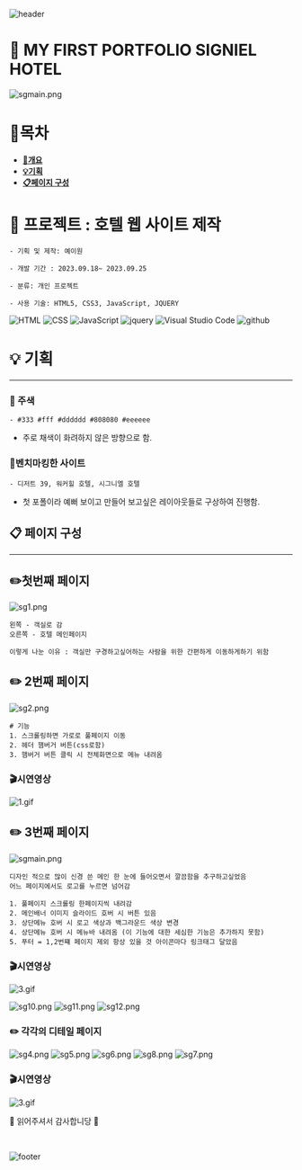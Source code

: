 ![header](https://capsule-render.vercel.app/api?type=slice&color=gradient&height=210&text=Welcome%20👋&fontAlign=70&rotate=13&fontAlignY=25&descAlignY=50)

# 🏨 MY FIRST PORTFOLIO SIGNIEL HOTEL

![sgmain.png](p_img%2Fsgmain.png)

# 📝목차

<b>

- [🏨개요](#-프로젝트--호텔-웹-사이트-제작)
- [💡기획](#-기획)
- [📋페이지 구성](#-페이지-구성)
</b>

# 🏨 프로젝트 : 호텔 웹 사이트 제작 


    - 기획 및 제작: 예이원

    - 개발 기간 : 2023.09.18~ 2023.09.25

    - 분류: 개인 프로젝트

    - 사용 기술: HTML5, CSS3, JavaScript, JQUERY

![HTML](https://img.shields.io/badge/HTML-ef6262?style=for-the-badge&logo=html5&logoColor=white) ![CSS](https://img.shields.io/badge/CSS-2B2A4C?&style=for-the-badge&logo=css3&logoColor=white) ![JavaScript](https://img.shields.io/badge/JavaScript-F7DF1E?style=for-the-badge&logo=JavaScript&logoColor=white) ![jquery](https://img.shields.io/badge/jquery-0769AD?style=for-the-badge&&logo=jquery&logoColor=white)
![Visual Studio Code](https://img.shields.io/badge/Visual_Studio_Code-0078D4?style=for-the-badge&logo=visual%20studio%20code&logoColor=white) ![github](https://img.shields.io/badge/GitHub-100000?style=for-the-badge&logo=github&logoColor=white)


# 💡 기획

---
### 🍎 주색
    - #333 #fff #dddddd #808080 #eeeeee 

- 주로 채색이 화려하지 않은 방향으로 함.


### 📝벤치마킹한 사이트
    - 디저트 39, 워커힐 호텔, 시그니엘 호텔
  
- 첫 포폴이라 예뻐 보이고 만들어 보고싶은 레이아웃들로 구상하여 진행함. 



## 📋 페이지 구성 

---
## ✏️첫번째 페이지
![sg1.png](p_img%2Fsg1.png)

    왼쪽 - 객실로 감
    오른쪽 - 호텔 메인페이지

    이렇게 나눈 이유 : 객실만 구경하고싶어하는 사람을 위한 간편하게 이동하게하기 위함


## ✏️ 2번째 페이지
![sg2.png](p_img%2Fsg2.png)

    # 기능 
    1. 스크롤링하면 가로로 풀페이지 이동
    2. 헤더 햄버거 버튼(css로함) 
    3. 햄버거 버튼 클릭 시 전체화면으로 메뉴 내려옴 
        

### 🎬시연영상
![1.gif](p_img%2F1.gif)


## ✏️ 3번째 페이지
![sgmain.png](p_img%2Fsgmain.png)

    디자인 적으로 많이 신경 쓴 메인 한 눈에 들어오면서 깔끔함을 추구하고싶었음 
    어느 페이지에서도 로고를 누르면 넘어감 

    1. 풀페이지 스크롤링 한페이지씩 내려감 
    2. 메인배너 이미지 슬라이드 호버 시 버튼 있음
    3. 상단메뉴 호버 시 로고 색상과 백그라운드 색상 변경
    4. 상단메뉴 호버 시 메뉴바 내려옴 (이 기능에 대한 세심한 기능은 추가하지 못함)
    5. 푸터 = 1,2번쨰 페이지 제외 항상 있을 것 아이콘마다 링크태그 달았음

### 🎬시연영상
![3.gif](p_img%2F3.gif)

![sg10.png](p_img%2Fsg10.png)
![sg11.png](p_img%2Fsg11.png)
![sg12.png](p_img%2Fsg12.png)

### ✏️ 각각의 디테일 페이지 

![sg4.png](p_img%2Fsg4.png)
![sg5.png](p_img%2Fsg5.png)
![sg6.png](p_img%2Fsg6.png)
![sg8.png](p_img%2Fsg8.png)
![sg7.png](p_img%2Fsg7.png)

### 🎬시연영상
![3.gif](p_img%2F3.gif)

🙏 읽어주셔서 감사합니당 🙏

<br>

![footer](https://capsule-render.vercel.app/api?type=slice&color=gradient&height=200&section=footer&text=HOTEL%20SIGNIEL&fontSize=60)
